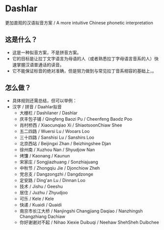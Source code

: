 # Dashlar
更加直观的汉语拟音方案 / A more intuitive Chinese phonetic interpretation

## 这是什么？
 * 这是一种拟音方案，不是拼音方案。
 * 它的目标是让拉丁文字语言为母语的人（或者熟悉拉丁字母语言音系的人）快速掌握汉语普通话的读音。
 * 它不能保证标音的绝对准确，但是努力做到与常见拉丁音系相容的基础上，。

## 怎么做？
  * 具体规则还需总结，但可以举例：
  * 汉字 / 拼音 / Daahlar拟音
    - 大栅栏 / Dashilaner / Dashlar
    - 庆丰包子铺 / Qingfeng Baozi Pu / Cheenfeng Baodz Poo
    - 肖村桥西 / Xiaocunqiao Xi / ShiaotsoonChiaw Shee
    - 五二四路 / Wuersi Lu / Wooars Loo
    - 三十四路 / Sanshisi Lu / Sanshirs Loo
    - 北京西站 / Beijingxi Zhan / Beizhingshee Djan
    - 徐州南 / Xuzhou Nan / Shyudjow Nan
    - 烤馕 / Kaonang / Kaunun
    - 宋家庄 / Songjiazhuang / Sonzhiajuang
    - 中秋节 / Zhongqiu Jie / Djonchiow Zheh
    - 党总支 / Dangzongzhi / Dangdzonge
    - 定安路 / Ding'an Lu / Dinnan Loo
    - 技术 / Jishu / Geeshu
    - 居住 / Juzhu / Zhyudjoo
    - 可乐 / Kele / Kele
    - 快递 / Kuaidi / Quaidi
    - 南京市长江大桥 / Nanjingshi Changjiang Daqiao / Nanzhingsh Changzhiang Dachiaw
    - 你好谢谢对不起 / Nihao Xiexie Duibuqi / Neehaw ShehSheh Duibchee
